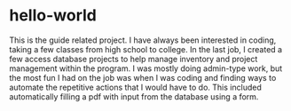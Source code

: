 # hello-world
This is the guide related project.  I have always been interested in coding, taking a few classes from high school to college.  In the last job, I created a few access database projects to help manage inventory and project management within the program.  I was mostly doing admin-type work, but the most fun I had on the job was when I was coding and finding ways to automate the repetitive actions that I would have to do.  This included automatically filling a pdf with input from the database using a form.
